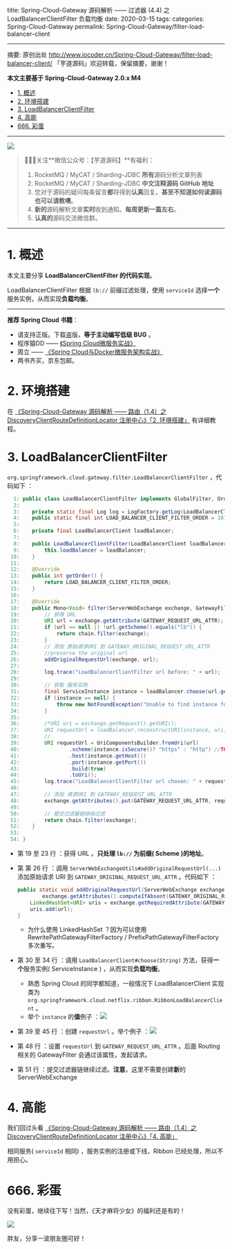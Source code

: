 title: Spring-Cloud-Gateway 源码解析 —— 过滤器 (4.4) 之 LoadBalancerClientFilter 负载均衡
date: 2020-03-15
tags:
categories: Spring-Cloud-Gateway
permalink: Spring-Cloud-Gateway/filter-load-balancer-client

-------

摘要: 原创出处 http://www.iocoder.cn/Spring-Cloud-Gateway/filter-load-balancer-client/ 「芋道源码」欢迎转载，保留摘要，谢谢！

**本文主要基于 Spring-Cloud-Gateway 2.0.x M4**  

- [1. 概述](http://www.iocoder.cn/Spring-Cloud-Gateway/filter-load-balancer-client/)
- [2. 环境搭建](http://www.iocoder.cn/Spring-Cloud-Gateway/filter-load-balancer-client/)
- [3. LoadBalancerClientFilter](http://www.iocoder.cn/Spring-Cloud-Gateway/filter-load-balancer-client/)
- [4. 高能](http://www.iocoder.cn/Spring-Cloud-Gateway/filter-load-balancer-client/)
- [666. 彩蛋](http://www.iocoder.cn/Spring-Cloud-Gateway/filter-load-balancer-client/)

-------

![](http://www.iocoder.cn/images/common/wechat_mp_2017_07_31.jpg)

> 🙂🙂🙂关注**微信公众号：【芋道源码】**有福利：  
> 1. RocketMQ / MyCAT / Sharding-JDBC **所有**源码分析文章列表  
> 2. RocketMQ / MyCAT / Sharding-JDBC **中文注释源码 GitHub 地址**  
> 3. 您对于源码的疑问每条留言**都**将得到**认真**回复。**甚至不知道如何读源码也可以请教噢**。  
> 4. **新的**源码解析文章**实时**收到通知。**每周更新一篇左右**。  
> 5. **认真的**源码交流微信群。

-------

# 1. 概述

本文主要分享 **LoadBalancerClientFilter 的代码实现**。

LoadBalancerClientFilter 根据 `lb://` 前缀过滤处理，使用 `serviceId` 选择**一个**服务实例，从而实现**负载均衡**。

-------

**推荐 Spring Cloud 书籍**：

* 请支持正版。下载盗版，**等于主动编写低级 BUG** 。
* 程序猿DD —— [《Spring Cloud微服务实战》](https://union-click.jd.com/jdc?d=505Twi)
* 周立 —— [《Spring Cloud与Docker微服务架构实战》](https://union-click.jd.com/jdc?d=k3sAaK)
* 两书齐买，京东包邮。

# 2. 环境搭建

在 [《Spring-Cloud-Gateway 源码解析 —— 路由（1.4）之 DiscoveryClientRouteDefinitionLocator 注册中心》「2. 环境搭建」](http://www.iocoder.cn/Spring-Cloud-Gateway/route-definition-locator-discover-client/?self) 有详细教程。

# 3. LoadBalancerClientFilter

`org.springframework.cloud.gateway.filter.LoadBalancerClientFilter` ，代码如下 ：

```Java
  1: public class LoadBalancerClientFilter implements GlobalFilter, Ordered {
  2: 
  3: 	private static final Log log = LogFactory.getLog(LoadBalancerClientFilter.class);
  4: 	public static final int LOAD_BALANCER_CLIENT_FILTER_ORDER = 10100;
  5: 
  6: 	private final LoadBalancerClient loadBalancer;
  7: 
  8: 	public LoadBalancerClientFilter(LoadBalancerClient loadBalancer) {
  9: 		this.loadBalancer = loadBalancer;
 10: 	}
 11: 
 12: 	@Override
 13: 	public int getOrder() {
 14: 		return LOAD_BALANCER_CLIENT_FILTER_ORDER;
 15: 	}
 16: 
 17: 	@Override
 18: 	public Mono<Void> filter(ServerWebExchange exchange, GatewayFilterChain chain) {
 19: 		// 获得 URL
 20: 		URI url = exchange.getAttribute(GATEWAY_REQUEST_URL_ATTR);
 21: 		if (url == null || !url.getScheme().equals("lb")) {
 22: 			return chain.filter(exchange);
 23: 		}
 24: 		// 添加 原始请求URI 到 GATEWAY_ORIGINAL_REQUEST_URL_ATTR
 25: 		//preserve the original url
 26: 		addOriginalRequestUrl(exchange, url);
 27: 
 28: 		log.trace("LoadBalancerClientFilter url before: " + url);
 29: 
 30: 		// 获取 服务实例
 31: 		final ServiceInstance instance = loadBalancer.choose(url.getHost());
 32: 		if (instance == null) {
 33: 			throw new NotFoundException("Unable to find instance for " + url.getHost());
 34: 		}
 35: 
 36: 		/*URI uri = exchange.getRequest().getURI();
 37: 		URI requestUrl = loadBalancer.reconstructURI(instance, uri);*/
 38: 		//
 39: 		URI requestUrl = UriComponentsBuilder.fromUri(url)
 40: 				.scheme(instance.isSecure()? "https" : "http") //TODO: support websockets
 41: 				.host(instance.getHost())
 42: 				.port(instance.getPort())
 43: 				.build(true)
 44: 				.toUri();
 45: 		log.trace("LoadBalancerClientFilter url chosen: " + requestUrl);
 46: 
 47: 		// 添加 请求URI 到 GATEWAY_REQUEST_URL_ATTR
 48: 		exchange.getAttributes().put(GATEWAY_REQUEST_URL_ATTR, requestUrl);
 49: 
 50: 		// 提交过滤器链继续过滤
 51: 		return chain.filter(exchange);
 52: 	}
 53: 
 54: }
```

* 第 19 至 23 行 ：获得 URL 。**只处理 `lb://` 为前缀( Scheme )的地址**。
* 第 第 26 行 ：调用 `ServerWebExchangeUtils#addOriginalRequestUrl(...)` 添加原始请求 URI 到 `GATEWAY_ORIGINAL_REQUEST_URL_ATTR` 。代码如下 ：

    ```Java
    public static void addOriginalRequestUrl(ServerWebExchange exchange, URI url) {
    		exchange.getAttributes().computeIfAbsent(GATEWAY_ORIGINAL_REQUEST_URL_ATTR, s -> new LinkedHashSet<>()); // 数组，考虑多次重写
        LinkedHashSet<URI> uris = exchange.getRequiredAttribute(GATEWAY_ORIGINAL_REQUEST_URL_ATTR);
        uris.add(url);
    }
    ```
    * 为什么使用 LinkedHashSet ？因为可以使用 RewritePathGatewayFilterFactory / PrefixPathGatewayFilterFactory 多次重写。

* 第 30 至 34 行 ：调用 `LoadBalancerClient#choose(String)` 方法，获得**一个**服务实例( ServiceInstance ) ，从而实现**负载均衡**。
    * 熟悉 Spring Cloud 的同学都知道，一般情况下 LoadBalancerClient 实现类为 `org.springframework.cloud.netflix.ribbon.RibbonLoadBalancerClient` 。
    * 举个 `instance` 的**值**例子 ：![](http://www.iocoder.cn/images/Spring-Cloud-Gateway/2020_03_15/01.png)
* 第 39 至 45 行 ：创建 `requestUrl` 。举个例子 ：![](http://www.iocoder.cn/images/Spring-Cloud-Gateway/2020_03_15/02.png)
* 第 48 行 ：设置 `requestUrl` 到 `GATEWAY_REQUEST_URL_ATTR` 。后面 Routing 相关的 GatewayFilter 会通过该属性，发起请求。
* 第 51 行 ：提交过滤器链继续过滤。**注意**，这里不需要创建**新**的 ServerWebExchange 

# 4. 高能

我们回过头看 [《Spring-Cloud-Gateway 源码解析 —— 路由（1.4）之 DiscoveryClientRouteDefinitionLocator 注册中心》「4. 高能」](http://www.iocoder.cn/Spring-Cloud-Gateway/route-definition-locator-discover-client/?self)

相同服务( `serviceId` 相同) ，服务实例的注册或下线，Ribbon 已经处理，所以不用担心。

# 666. 彩蛋

没有彩蛋，继续往下写！当然，《天才麻将少女》的福利还是有的！

![](http://www.iocoder.cn/images/Spring-Cloud-Gateway/2020_03_15/03.png)

胖友，分享一波朋友圈可好！


